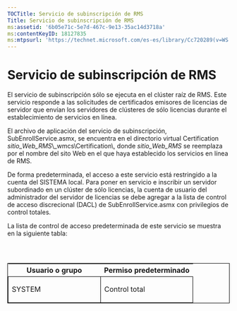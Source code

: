 ```yaml
---
TOCTitle: Servicio de subinscripción de RMS
Title: Servicio de subinscripción de RMS
ms:assetid: '6b05e71c-5e7d-467c-9e13-35ac14d3718a'
ms:contentKeyID: 18127835
ms:mtpsurl: 'https://technet.microsoft.com/es-es/library/Cc720289(v=WS.10)'
---
```


Servicio de subinscripción de RMS
=================================

El servicio de subinscripción sólo se ejecuta en el clúster raíz de RMS. Este servicio responde a las solicitudes de certificados emisores de licencias de servidor que envían los servidores de clústeres de sólo licencias durante el establecimiento de servicios en línea.

El archivo de aplicación del servicio de subinscripción, SubEnrollService.asmx, se encuentra en el directorio virtual Certification *sitio\_Web\_RMS*\\\_wmcs\\Certification\\, donde *sitio\_Web\_RMS* se reemplaza por el nombre del sito Web en el que haya establecido los servicios en línea de RMS.

De forma predeterminada, el acceso a este servicio está restringido a la cuenta del SISTEMA local. Para poner en servicio e inscribir un servidor subordinado en un clúster de sólo licencias, la cuenta de usuario del administrador del servidor de licencias se debe agregar a la lista de control de acceso discrecional (DACL) de SubEnrollService.asmx con privilegios de control totales.

La lista de control de acceso predeterminada de este servicio se muestra en la siguiente tabla:

###  

<p> </p>
<table style="border:1px solid black;">
<colgroup>
<col width="50%" />
<col width="50%" />
</colgroup>
<thead>
<tr class="header">
<th>Usuario o grupo</th>
<th>Permiso predeterminado</th>
</tr>
</thead>
<tbody>
<tr class="odd">
<td style="border:1px solid black;"><p>SYSTEM</p></td>
<td style="border:1px solid black;"><p>Control total</p></td>
</tr>
</tbody>
</table>
